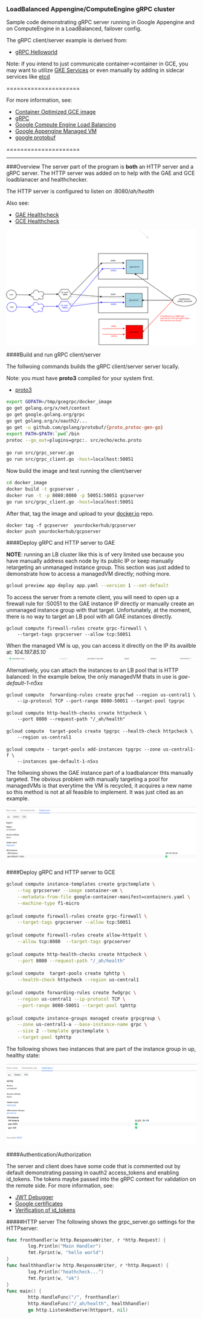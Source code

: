 
### LoadBalanced Appengine/ComputeEngine gRPC cluster


Sample code demonstrating gRPC server running in Google Appengine and on ComputeEngine in a LoadBalanced, failover config.

The gRPC client/server example is derived from:  

*  [gRPC Helloworld](https://github.com/grpc/grpc-go/tree/master/examples/helloworld)

Note:  if you intend to just communicate container->container in GCE, you may want to utilize [GKE Services](https://github.com/salrashid123/kubehelloworld) or even manually by adding in sidecar services like [etcd](https://github.com/coreos/etcd)

=====================

For more information, see:
*  [Container Optimized GCE image](https://cloud.google.com/compute/docs/containers/container_vms)
*  [gRPC](http://www.grpc.io/)
*  [Google Compute Engine Load Balancing](https://cloud.google.com/compute/docs/load-balancing/#network_load_balancing)
*  [Google Appengine Managed VM](https://cloud.google.com/appengine/docs/managed-vms/)
*  [google protobuf](https://github.com/google/protobuf)


=====================

***  

###Overview
The server part of the program is **both** an HTTP server and a gRPC server.  The HTTP server was added on to help with the GAE and GCE loadblanacer and healthchecker.

The HTTP server is configured to listen on :8080/_ah/health_

Also see:
* [GAE Healthcheck](https://cloud.google.com/appengine/docs/managed-vms/custom-runtimes#listen_to_port_8080)
* [GCE Healthcheck](https://cloud.google.com/compute/docs/load-balancing/health-checks)

![Call Flow](images/grpc_flow.png) 


####Build  and run gRPC client/server

The follwoing commands builds the gRPC client/server server locally.

Note:  you must have **proto3** compiled for your system first.
*  [proto3](https://github.com/google/protobuf)
  

```bash
export GOPATH=/tmp/gcegrpc/docker_image
go get golang.org/x/net/context
go get google.golang.org/grpc
go get golang.org/x/oauth2/...
go get -u github.com/golang/protobuf/{proto,protoc-gen-go}
export PATH=$PATH:`pwd`/bin
protoc --go_out=plugins=grpc:. src/echo/echo.proto

go run src/grpc_server.go 
go run src/grpc_client.go -host=localhost:50051
```

Now build the image and test running the client/server

```bash
cd docker_image
docker build -t gcpserver .
docker run -t -p 8080:8080 -p 50051:50051 gcpserver
go run src/grpc_client.go -host=localhost:50051
```
  
After that, tag the image and upload to your [docker.io](https://hub.docker.com/u/salrashid123/) repo.

```
docker tag -f gcpserver  yourdockerhub/gcpserver
docker push yourdockerhub/gcpserver
```


####Deploy gRPC and HTTP server to GAE

**NOTE**: running an LB cluster like this is of very limited use because you have manually address each node by its public IP or keep manually retargeting an unmanaged instance group.  This section was just added to demonstrate how to access a managedVM directly; nothing more.

```bash
gcloud preview app deploy app.yaml --version 1 --set-default
```

To access the server from a remote client, you will need to open up a firewall rule for :50051 to the GAE instance IP directly or manually create an unmanaged instance group with that target.  Unfortunately, at the moment, there is no way to target an LB pool with all GAE instances directly.

```
gcloud compute firewall-rules create grpc-firewall \
    --target-tags grpcserver --allow tcp:50051
```

When the managed VM is up, you can access it directly on the IP its availble at: *104.197.85.10*
![GAE IP](images/gae_mvm.png) 

Alternatively, you can attach the instances to an LB pool that is HTTP balanced:  In the example below, the only managedVM thats in use is *gae-default-1-n5xs*

```
gcloud compute  forwarding-rules create grpcfwd --region us-central1 \
    --ip-protocol TCP --port-range 8080-50051 --target-pool tpgrpc

gcloud compute http-health-checks create httpcheck \
    --port 8080 --request-path "/_ah/health" 

gcloud compute  target-pools create tpgrpc --health-check httpcheck \
    --region us-central1 

gcloud compute - target-pools add-instances tpgrpc --zone us-central1-f \
    --instances gae-default-1-n5xs
```

The follwoing shows the GAE instance part of a loadbalancer thts manually targeted.  The obvious problem with manually targeting a pool for managedVMs is that everytime the VM is recycled, it acquires a new name so this method is not at all feasible to implement.  It was just cited as an example.

![GAE LB](images/gae_lb.png) 

####Deploy gRPC and HTTP server to GCE

```bash
gcloud compute instance-templates create grpctemplate \
    --tag grpcserver --image container-vm \
    --metadata-from-file google-container-manifest=containers.yaml \
    --machine-type f1-micro

gcloud compute firewall-rules create grpc-firewall \
    --target-tags grpcserver --allow tcp:50051

gcloud compute firewall-rules create allow-httpalt \
    --allow tcp:8080  --target-tags grpcserver

gcloud compute http-health-checks create httpcheck \
    --port 8080 --request-path "/_ah/health" 

gcloud compute  target-pools create tphttp \
    --health-check httpcheck --region us-central1

gcloud compute forwarding-rules create fwdgrpc \
    --region us-central1 --ip-protocol TCP \
    --port-range 8080-50051 --target-pool tphttp

gcloud compute instance-groups managed create grpcgroup \
    --zone us-central1-a --base-instance-name grpc \
    --size 2 --template grpctemplate \
    --target-pool tphttp

```

The following shows two instances that are part of the instance group in up, healthy state:

![LB Config](images/lb_up.png) 

####Authentication/Authorization

The server and client does have some code that is commented out by default demonstrating passing in oauth2 access_tokens and enabling id_tokens.  The tokens maybe passed into the gRPC context for validation on the remote side.  For more information, see:

*  [JWT Debugger](http://jwt.io/)
*  [Google certificates](https://www.googleapis.com/oauth2/v3/certs)
*  [Verification of id_tokens](https://developers.google.com/identity/protocols/OpenIDConnect#validatinganidtokeng)

#####HTTP server
The following shows the grpc_server.go settings for the HTTPserver:

```go
func fronthandler(w http.ResponseWriter, r *http.Request) {
        log.Println("Main Handler")
        fmt.Fprint(w, "hello world")
}
func healthhandler(w http.ResponseWriter, r *http.Request) {
        log.Println("heathcheck...")
        fmt.Fprint(w, "ok")
}
func main() {
        http.HandleFunc("/", fronthandler)
        http.HandleFunc("/_ah/health", healthhandler)
        go http.ListenAndServe(httpport, nil)
```



